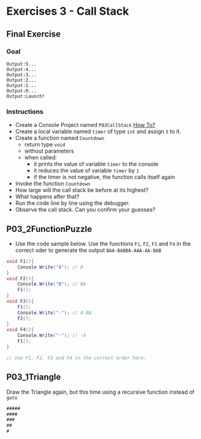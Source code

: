 # Exercises 3 - Call Stack

## Final Exercise

### Goal
```
Output:5...
Output:4...
Output:3...
Output:2...
Output:1...
Output:0...
Output:Launch!
```

### Instructions
- Create a Console Project named `P03CallStack` [How To?](https://gist\.github\.com/marczaku/a8b3c38c37e8876a46194a73ed24b1f2)
- Create a local variable named `timer` of type `int` and assign `5` to it.
- Create a function named `Countdown`
  - return type `void`
  - without parameters
  - when called:
    - it prints the value of variable `timer` to the console
    - it reduces the value of variable `timer` by `1`
    - if the timer is not negative, the function calls itself again
- Invoke the function `Countdown`
- How large will the call stack be before at its highest?
- What happens after that?
- Run the code line by line using the debugger. 
- Observe the call stack. Can you confirm your guesses?

## P03_2FunctionPuzzle
- Use the code sample below. Use the functions `F1`, `F2`, `F3` and `F4` in the correct oder to generate the output `BAA-BABBA-AAA-AA-BAB`
```csharp
void F1(){
    Console.Write("A"); // A
}
void F2(){
    Console.Write("B"); // BA
    F1();
}
void F3(){
    F1();
    Console.Write("-"); // A-BA
    F2();
}
void F4(){
    Console.Write("-"); // -A
    F1();
}

// Use F1, F2, F3 and F4 in the correct order here.
```


## P03_1Triangle
Draw the Triangle again, but this time using a recursive function instead of `goto`

```csharp
#####
####
###
##
#
```
